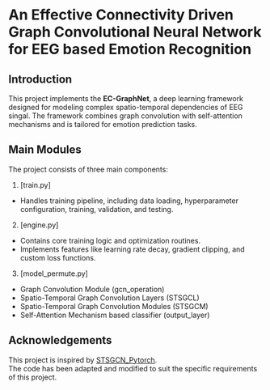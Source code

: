 # An Effective Connectivity Driven Graph Convolutional Neural Network for EEG based Emotion Recognition

## Introduction 
This project implements the **EC-GraphNet**, a deep learning framework designed for modeling complex spatio-temporal dependencies of EEG singal. The framework combines graph convolution with self-attention mechanisms and is tailored for emotion prediction tasks.

## Main Modules
The project consists of three main components:
1. [train.py]
  - Handles training pipeline, including data loading, hyperparameter configuration, training, validation, and testing.
2. [engine.py]
  - Contains core training logic and optimization routines.
  - Implements features like learning rate decay, gradient clipping, and custom loss functions.
3. [model_permute.py]
  - Graph Convolution Module (gcn_operation)
  - Spatio-Temporal Graph Convolution Layers (STSGCL)
  - Spatio-Temporal Graph Convolution Modules (STSGCM)
  - Self-Attention Mechanism based classifier (output_layer)


## Acknowledgements

This project is inspired by [STSGCN_Pytorch](https://github.com/SmallNana/STSGCN_Pytorch).  
The code has been adapted and modified to suit the specific requirements of this project.
